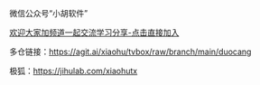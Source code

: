 微信公众号“小胡软件”

[欢迎大家加频道一起交流学习分享-点击直接加入](https://pd.qq.com/s/1v2wl2d0p)  

多仓链接：https://agit.ai/xiaohu/tvbox/raw/branch/main/duocang

极狐：https://jihulab.com/xiaohutx
